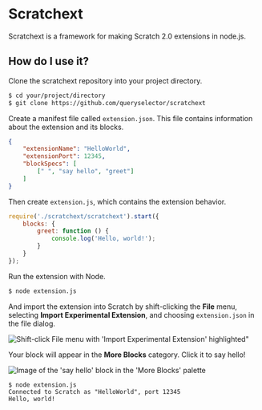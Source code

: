 # Scratchext

Scratchext is a framework for making Scratch 2.0 extensions in node.js.

## How do I use it?

Clone the scratchext repository into your project directory.

```sh
$ cd your/project/directory
$ git clone https://github.com/queryselector/scratchext
```

Create a manifest file called `extension.json`. This file contains information about the extension and its blocks.

```json
{
    "extensionName": "HelloWorld",
    "extensionPort": 12345,
    "blockSpecs": [
        [" ", "say hello", "greet"]
    ]
}
```

Then create `extension.js`, which contains the extension behavior.

```js
require('./scratchext/scratchext').start({
    blocks: {
        greet: function () {
            console.log('Hello, world!');
        }
    }
});
```

Run the extension with Node.

```sh
$ node extension.js
```

And import the extension into Scratch by shift-clicking the **File** menu, selecting **Import Experimental Extension**, and choosing `extension.json` in the file dialog.

![Shift-click File menu with 'Import Experimental Extension' highlighted"](http://scratch.mit.edu/internalapi/asset/0a21c83d286a59ad7f0408fd8296eb82.png/get/)

Your block will appear in the **More Blocks** category. Click it to say hello!

![Image of the 'say hello' block in the 'More Blocks' palette](http://scratch.mit.edu/internalapi/asset/65a2b074d530f905ccb840853d06842d.png/get/)

```
$ node extension.js
Connected to Scratch as "HelloWorld", port 12345
Hello, world!
```
